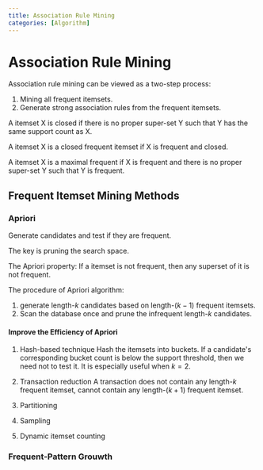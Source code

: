 ```yaml
---
title: Association Rule Mining
categories: [Algorithm]
---
```


# Association Rule Mining

Association rule mining can be viewed as a two-step process:

1.  Mining all frequent itemsets.
2.  Generate strong association rules from the frequent itemsets.



A itemset X is closed if there is no proper super-set Y such that Y has the same support count as X.

A itemset X is a closed frequent itemset if X is frequent and closed.

A itemset X is a maximal frequent if X is frequent and there is no proper super-set Y such that Y is frequent.



## Frequent Itemset Mining Methods

### Apriori

Generate candidates and test if they are frequent. 

The key is pruning the search space.

The Apriori property: If a itemset is not frequent, then any superset of it is not frequent.

The procedure of Apriori algorithm:

1.  generate length-$k$ candidates based on length-$(k-1)$ frequent itemsets.
2.  Scan the database once and prune the infrequent length-$k$ candidates.

#### Improve the Efficiency of Apriori

1.  Hash-based technique
    Hash the itemsets into buckets. If a candidate's corresponding bucket count is below the support threshold, then we need not to test it. It is especially useful when $k=2$.
2.  Transaction reduction
    A transaction does not contain any length-$k$ frequent itemset, cannot contain any length-$(k+1)$ frequent itemset.
3.  Partitioning

4.  Sampling
5.  Dynamic itemset counting





### Frequent-Pattern Grouwth

